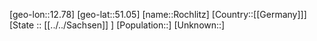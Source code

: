 ﻿---
location: [51.05,12.78]
type: City
tags:
- geo/City


SpocWebEntityId: 33746
isDeleted: false
confidential: public

---
[geo-lon::12.78]
[geo-lat::51.05]
[name::Rochlitz]
[Country::[[Germany]]]
[State :: [[../../Sachsen]] ]
[Population::]
[Unknown::]

